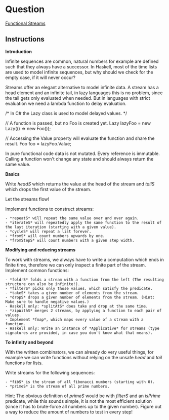 # Question

[Functional Streams](https://www.codewars.com/kata/functional-streams/train/csharp)

## Instructions

**Introduction**

Infinite sequences are common, natural numbers for example are defined such that they always have a successor. In Haskell, most of the time lists are used to model infinite sequences, but why should we check for the empty case, if it will never occur?

Streams offer an elegant alternative to model infinite data. A stream has a head element and an infinite tail, in lazy languages this is no problem, since the tail gets only evaluated when needed. But in languages with strict evaluation we need a lambda function to delay evaluation.

/*
    In C# the Lazy class is used to model delayed values.
*/

// A function is passed, but no Foo is created yet.
Lazy<Foo> lazyFoo = new Lazy<Foo>(() => new Foo());

// Accessing the Value property will evaluate the function and share the result.
Foo foo = lazyFoo.Value;

In pure functional code data is not mutated. Every reference is immutable. Calling a function won't change any state and should always return the same value.

**Basics**

Write *headS* which returns the value at the head of the stream and *tailS* which drops the first value of the stream.

Let the streams flow!

Implement functions to construct streams:

	- *repeatS* will repeat the same value over and over again.
	- *iterateS* will repeatedly apply the same function to the result of the last iteration (starting with a given value).
	- *cycleS* will repeat a list forever.
	- *fromS* will count numbers upwards by one.
	- *fromStepS* will count numbers with a given step width.

**Modifying and reducing streams**

To work with streams, we always have to write a computation which ends in finite time, therefore we can only inspect a finite part of the stream. Implement common functions:

	- *foldrS* folds a stream with a function from the left (The resulting structure can also be infinite!).
	- *filterS* picks only those values, which satisfy the predicate.
	- *takeS* takes a given number of elements from the stream.
	- *dropS* drops a given number of elements from the stream. (Hint: Make sure to handle negative values.)
	- Haskell only: *splitAtS* does take and drop at the same time.
	- *zipWithS* merges 2 streams, by applying a function to each pair of values.
	- Implement *fmap*, which maps every value of a stream with a function.
	- Haskell only: Write an instance of *Applicative* for streams (type signatures are provided, in case you don't know what that means).

**To infinity and beyond**

With the written combinators, we can already do very useful things, for example we can write functions without relying on the unsafe *head* and *tail* functions for lists.

Write streams for the following sequences:

	- *fibS* is the stream of all fibonacci numbers (starting with 0).
	- *primeS* is the stream of all prime numbers.

Hint: The obvious definition of *primeS* would be with *filterS* and an *isPrime* predicate, while this sounds simple, it is not the most efficient solution (since it has to brute-force all numbers up to the given number). Figure out a way to reduce the amount of numbers to test in every step!